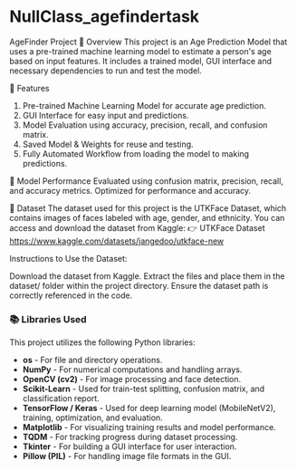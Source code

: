 # NullClass_agefindertask

AgeFinder Project
📌 Overview
This project is an Age Prediction Model that uses a pre-trained machine learning model to estimate a person's age based on input features. It includes a trained model, GUI interface and necessary dependencies to run and test the model.

🚀 Features
1. Pre-trained Machine Learning Model for accurate age prediction.
2. GUI Interface for easy input and predictions.
3. Model Evaluation using accuracy, precision, recall, and confusion matrix.
4. Saved Model & Weights for reuse and testing.
5. Fully Automated Workflow from loading the model to making predictions.

🎯 Model Performance
Evaluated using confusion matrix, precision, recall, and accuracy metrics.
Optimized for performance and accuracy.

📂 Dataset
The dataset used for this project is the UTKFace Dataset, which contains images of faces labeled with age, gender, and ethnicity.
You can access and download the dataset from Kaggle:
👉 UTKFace Dataset
https://www.kaggle.com/datasets/jangedoo/utkface-new

Instructions to Use the Dataset:

Download the dataset from Kaggle.
Extract the files and place them in the dataset/ folder within the project directory.
Ensure the dataset path is correctly referenced in the code.


### 📚 Libraries Used
This project utilizes the following Python libraries:

- **os** - For file and directory operations.
- **NumPy** - For numerical computations and handling arrays.
- **OpenCV (cv2)** - For image processing and face detection.
- **Scikit-Learn** - Used for train-test splitting, confusion matrix, and classification report.
- **TensorFlow / Keras** - Used for deep learning model (MobileNetV2), training, optimization, and evaluation.
- **Matplotlib** - For visualizing training results and model performance.
- **TQDM** - For tracking progress during dataset processing.
- **Tkinter** - For building a GUI interface for user interaction.
- **Pillow (PIL)** - For handling image file formats in the GUI.
